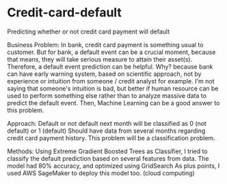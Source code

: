 # Credit-card-default
Predicting whether or not credit card payment will default

Business Problem:
In bank, credit card payment is something usual to customer.
But for bank, a default event can be a crucial moment, because that means, they will take serious measure to attain their asset(s).
Therefore, a default event prediction can be helpful.
Why? because bank can have early warning system, based on scientific approach, not by experience or intuition from someone / credit analyst for example.
I'm not saying that someone's intuition is bad, but better if human resource can be used to perform something else rather than to analyze massive data to predict the default event.
Then, Machine Learning can be a good answer to this problem.

Approach:
Default or not default next month will be classified as 0 (not default) or 1 (default)
Should have data from several months regarding credit card payment history.
This problem will be a classification problem.

Methods:
Using Extreme Gradient Boosted Trees as Classifier, I tried to classify the default prediction based on several features from data.
The model had 80% accuracy, and optimized using GridSearch
As plus points, I used AWS SageMaker to deploy this model too. (cloud computing)
